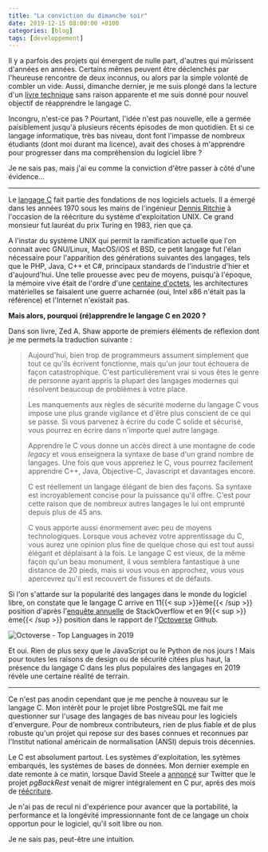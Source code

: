 ```yaml
---
title: "La conviction du dimanche soir"
date: 2019-12-15 08:00:00 +0100
categories: [blog]
tags: [developpement]
---
```


Il y a parfois des projets qui émergent de nulle part, d'autres qui mûrissent 
d'années en années. Certains mêmes peuvent être déclenchés par l'heureuse 
rencontre de deux inconnus, ou alors par la simple volonté de combler un vide.
Aussi, dimanche dernier, je me suis plongé dans la lecture d'un [livre technique][1] 
sans raison apparente et me suis donné pour nouvel objectif de réapprendre le 
langage C.

[1]: https://www.oreilly.com/library/view/learn-c-the/9780133124385/

Incongru, n'est-ce pas ? Pourtant, l'idée n'est pas nouvelle, elle a germée
paisiblement jusqu'à plusieurs récents épisodes de mon quotidien. Et si ce langage 
informatique, très bas niveau, dont font l'impasse de nombreux étudiants (dont 
moi durant ma licence), avait des choses à m'apprendre pour progresser dans ma 
compréhension du logiciel libre ?

Je ne sais pas, mais j'ai eu comme la conviction d'être passer à côté d'une 
évidence…

<!--more-->
---

Le [langage C][2] fait partie des fondations de nos logiciels actuels. Il a émergé 
dans les années 1970 sous les mains de l'ingénieur [Dennis Ritchie][3] à l'occasion 
de la réécriture du système d'exploitation UNIX. Ce grand monsieur fut lauréat 
du prix Turing en 1983, rien que ça.

[2]: https://fr.wikipedia.org/wiki/C_(langage)
[3]: https://fr.wikipedia.org/wiki/Dennis_Ritchie

A l'instar du système UNIX qui permit la ramification actuelle que l'on connait
avec GNU/Linux, MacOS/iOS et BSD, ce petit langage fut l'élan nécessaire pour 
l'apparition des générations suivantes des langages, tels que le PHP, Java, C++
et C#, principaux standards de l'industrie d'hier et d'aujourd'hui. Une telle 
prouesse avec peu de moyens, puisqu'à l'époque, la mémoire vive était de l'ordre 
d'une [centaine d'octets][4], les architectures matérielles se faisaient une 
guerre acharnée (oui, Intel x86 n'était pas la référence) et l'Internet 
n'existait pas.

[4]: https://www.thoughtco.com/history-of-computer-memory-1992372

**Mais alors, pourquoi (ré)apprendre le langage C en 2020 ?**

Dans son livre, Zed A. Shaw apporte de premiers éléments de réflexion dont je me 
permets la traduction suivante :

> Aujourd'hui, bien trop de programmeurs assument simplement que tout ce qu'ils 
> écrivent fonctionne, mais qu'un jour tout échouera de façon catastrophique. 
> C'est particulièrement vrai si vous êtes le genre de personne ayant appris la 
> plupart des langages modernes qui résolvent beaucoup de problèmes à votre place. 
>
> Les manquements aux règles de sécurité moderne du langage C vous impose une 
> plus grande vigilance et d'être plus conscient de ce qui se passe. Si vous 
> parvenez à écrire du code C solide et sécurisé, vous pourrez en écrire dans 
> n'importe quel autre langage.
>
> Apprendre le C vous donne un accès direct à une montagne de code _legacy_ et 
> vous enseignera la syntaxe de base d'un grand nombre de langages. Une fois que 
> vous apprenez le C, vous pourrez facilement apprendre C++, Java, Objective-C, 
> Javascript et davantages encore.
>
> C est réellement un langage élégant de bien des façons. Sa syntaxe est 
> incroyablement concise pour la puissance qu'il offre. C'est pour cette raison 
> que de nombreux autres langages le lui ont emprunté depuis plus de 45 ans.
>
> C vous apporte aussi énormement avec peu de moyens technologiques. Lorsque vous
> achevez votre apprentissage du C, vous aurez une opinion plus fine de quelque
> chose qui est tout aussi élégant et déplaisant à la fois. Le langage C est vieux,
> de la même façon qu'un beau monument, il vous semblera fantastique à une 
> distance de 20 pieds, mais si vous vous en approchez, vous vous apercevrez 
> qu'il est recouvert de fissures et de défauts.

Si l'on s'attarde sur la popularité des langages dans le monde du logiciel libre, 
on constate que le langage C arrive en 11{{< sup >}}ème{{< /sup >}} position 
d'après l'[enquête annuelle][5] de StackOverflow et en 9{{< sup >}}ème{{< /sup >}} 
position dans le rapport de l'[Octoverse][6] Github.

[5]: https://insights.stackoverflow.com/survey/2019#technology-_-programming-scripting-and-markup-languages
[6]: https://octoverse.github.com/#top-languages

![Octoverse - Top Languages in 2019][octoverse-programming-langages-img]

Et oui. Rien de plus sexy que le JavaScript ou le Python de nos jours ! Mais pour 
toutes les raisons de design ou de sécurité citées plus haut, la présence du 
langage C dans les plus populaires des langages en 2019 révèle une certaine 
réalité de terrain.

[octoverse-programming-langages-img]: /img/posts/2019-12-15-octoverse-programming-langages.png

---

Ce n'est pas anodin cependant que je me penche à nouveau sur le langage C. Mon 
intérêt pour le projet libre PostgreSQL me fait me questionner sur l'usage des 
langages de bas niveau pour les logiciels d'envergure. Pour de nombreux 
contributeurs, rien de plus fiable et de plus robuste qu'un projet qui repose sur 
des bases connues et reconnues par l'Institut national américain de normalisation 
(ANSI) depuis trois décennies.

Le C est absolument partout. Les systèmes d'exploitation, les sytèmes embarqués, 
les systèmes de bases de données. Mon dernier exemple en date remonte à ce matin, 
lorsque David Steele a [annoncé][7] sur Twitter que le projet _pgBackRest_ venait 
de migrer intégralement en C pur, après des mois de [réécriture][8].

[7]: https://twitter.com/pgBackRest/status/1205632408592297990
[8]: https://github.com/pgbackrest/pgbackrest/commit/f0ef73db7009cd6e08740d270a6ee7565efc9f8c

Je n'ai pas de recul ni d'expérience pour avancer que la portabilité, la performance 
et la longévité impressionnante font de ce langage un choix opportun pour le logiciel, 
qu'il soit libre ou non.

Je ne sais pas, peut-être une intuition.